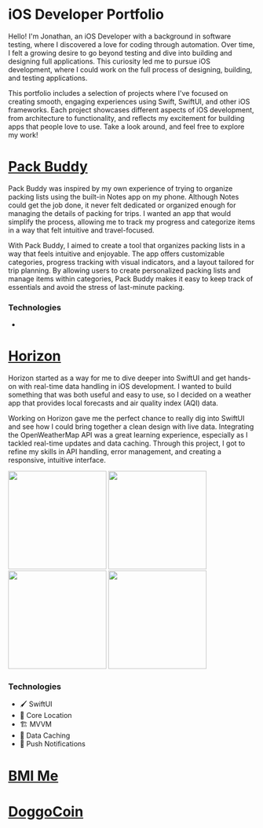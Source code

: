 # iOS Developer Portfolio 

Hello! I'm Jonathan, an iOS Developer with a background in software testing, where I discovered a love for coding through automation. 
Over time, I felt a growing desire to go beyond testing and dive into building and designing full applications. 
This curiosity led me to pursue iOS development, where I could work on the full process of designing, building, and testing applications.

This portfolio includes a selection of projects where I've focused on creating smooth, engaging experiences using Swift, SwiftUI, and other iOS frameworks.
Each project showcases different aspects of iOS development, from architecture to functionality, and reflects my excitement for building apps that people love to use. 
Take a look around, and feel free to explore my work!

# [Pack Buddy](https://github.com/jonathanvieri/Pack-Buddy)
Pack Buddy was inspired by my own experience of trying to organize packing lists using the built-in Notes app on my phone.
Although Notes could get the job done, it never felt dedicated or organized enough for managing the details of packing for trips.
I wanted an app that would simplify the process, allowing me to track my progress and categorize items in a way that felt intuitive and travel-focused.

With Pack Buddy, I aimed to create a tool that organizes packing lists in a way that feels intuitive and enjoyable. 
The app offers customizable categories, progress tracking with visual indicators, and a layout tailored for trip planning.
By allowing users to create personalized packing lists and manage items within categories, Pack Buddy makes it easy to keep track of essentials and avoid the stress of last-minute packing.

<p align="left">
  
</p>


### Technologies
-


# [Horizon](https://github.com/jonathanvieri/Horizon)
Horizon started as a way for me to dive deeper into SwiftUI and get hands-on with real-time data handling in iOS development. 
I wanted to build something that was both useful and easy to use, so I decided on a weather app that provides local forecasts and air quality index (AQI) data.

Working on Horizon gave me the perfect chance to really dig into SwiftUI and see how I could bring together a clean design with live data. 
Integrating the OpenWeatherMap API was a great learning experience, especially as I tackled real-time updates and data caching. 
Through this project, I got to refine my skills in API handling, error management, and creating a responsive, intuitive interface.

<p align="left">
  <img src="https://github.com/jonathanvieri/ios-apps/blob/main/assets/horizon/weather-screen.png" width="200">
  <img src="https://github.com/jonathanvieri/ios-apps/blob/main/assets/horizon/search-screen.png" width="200">
  <img src="https://github.com/jonathanvieri/ios-apps/blob/main/assets/horizon/aqi-detail-screen.png" width="200">
  <img src="https://github.com/jonathanvieri/ios-apps/blob/main/assets/horizon/settings-screen.png" width="200">
</p>

### Technologies
- 🖌 SwiftUI
- 📍 Core Location
- 🏗 MVVM
- 💾 Data Caching
- 🔔 Push Notifications


# [BMI Me]()
# [DoggoCoin]()
